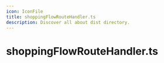 ```yaml
---
icon: IconFile
title: shoppingFlowRouteHandler.ts
description: Discover all about dist directory.
---
```


# shoppingFlowRouteHandler.ts

